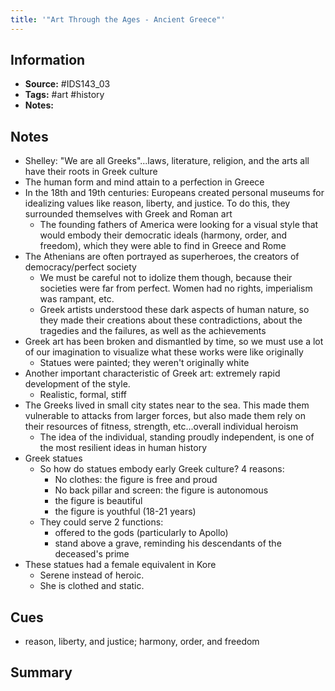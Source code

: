 ```yaml
---
title: '"Art Through the Ages - Ancient Greece"'
---
```

## Information
- **Source:** #IDS143_03 
- **Tags:** #art #history 
- **Notes:** 

## Notes
- Shelley: "We are all Greeks"...laws, literature, religion, and the arts all have their roots in Greek culture
- The human form and mind attain to a perfection in Greece
- In the 18th and 19th centuries: Europeans created personal museums for idealizing values like reason, liberty, and justice. To do this, they surrounded themselves with Greek and Roman art
	- The founding fathers of America were looking for a visual style that would embody their democratic ideals (harmony, order, and freedom), which they were able to find in Greece and Rome
- The Athenians are often portrayed as superheroes, the creators of  democracy/perfect society
	- We must be careful not to idolize them though, because their societies were far from perfect. Women had no rights, imperialism was rampant, etc.
	- Greek artists understood these dark aspects of human nature, so they made their creations about these contradictions, about the tragedies and the failures, as well as the achievements
- Greek art has been broken and dismantled by time, so we must use a lot of our imagination to visualize what these works were like originally
	- Statues were painted; they weren't originally white
- Another important characteristic of Greek art: extremely rapid development of the style. 
	- Realistic, formal, stiff
- The Greeks lived in small city states near to the sea. This made them vulnerable to attacks from larger forces, but also made them rely on their resources of fitness, strength, etc...overall individual heroism
	- The idea of the individual, standing proudly independent, is one of the most resilient ideas in human history
- Greek statues
	- So how do statues embody early Greek culture? 4 reasons:
		- No clothes: the figure is free and proud
		- No back pillar and screen: the figure is autonomous
		- the figure is beautiful
		- the figure is youthful (18-21 years)
	- They could serve 2 functions:
		- offered to the gods (particularly to Apollo)
		- stand above a grave, reminding his descendants of the deceased's prime
- These statues had a female equivalent in Kore
	- Serene instead of heroic. 
	- She is clothed and static.

## Cues
- reason, liberty, and justice; harmony, order, and freedom

## Summary